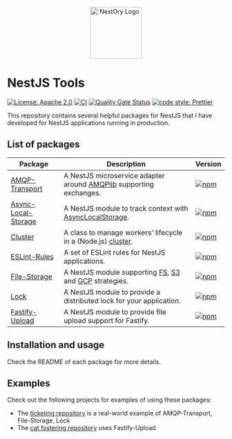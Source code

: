 <p align="center">
  <a href="https://github.com/getlarge/nestjs-tools/" target="blank"><img src="https://ipfs.io/ipfs/QmQ6CMaraTMrv8byJfY64mDM6o7citx1pgEobMKWEJaSCB?filename=ory-nestjs-min.png" width="120" alt="NestOry Logo" /></a>
</p>

# NestJS Tools

[![License: Apache 2.0](https://img.shields.io/badge/License-Apache-yellow.svg)](https://opensource.org/license/apache-2-0)
[![CI](https://github.com/getlarge/nestjs-tools/actions/workflows/node.yml/badge.svg)](https://github.com/getlarge/nestjs-tools/actions/workflows/node.yml)
[![Quality Gate Status](https://sonarcloud.io/api/project_badges/measure?project=getlarge_nestjs-tools&metric=alert_status)](https://sonarcloud.io/summary/new_code?id=getlarge_nestjs-tools)
[![code style: Prettier](https://img.shields.io/badge/code_style-prettier-ff69b4.svg?style=flat-square)](https://github.com/prettier/prettier)

This repository contains several helpful packages for NestJS that I have developed for NestJS applications running in production.

## List of packages

| Package                                                         | Description                                                          | Version                                                                                                                                                            |
| --------------------------------------------------------------- | -------------------------------------------------------------------- | ------------------------------------------------------------------------------------------------------------------------------------------------------------------ |
| [AMQP-Transport](./packages/amqp-transport/README.md)           | A NestJS microservice adapter around [AMQPlib] supporting exchanges. | [![npm](https://img.shields.io/npm/v/@getlarge/nestjs-tools-amqp-transport.svg?style=flat)](https://npmjs.org/package/@getlarge/nestjs-tools-amqp-transport)       |
| [Async-Local-Storage](./packages/async-local-storage/README.md) | A NestJS module to track context with [AsyncLocalStorage].           | [![npm](https://img.shields.io/npm/v/@getlarge/nestjs-tools-async-local-storage?style=flat)](https://npmjs.org/package/@getlarge/nestjs-tools-async-local-storage) |
| [Cluster](./packages/cluster/README.md)                         | A class to manage workers' lifecycle in a (Node.js) [cluster].       | [![npm](https://img.shields.io/npm/v/@getlarge/nestjs-tools-cluster?style=flat)](https://npmjs.org/package/@getlarge/nestjs-tools-cluster)                         |
| [ESLint-Rules](./packages/eslint-rules/README.md)               | A set of ESLint rules for NestJS applications.                       | [![npm](https://img.shields.io/npm/v/@getlarge/nestjs-tools-eslint-rules?style=flat)](https://npmjs.org/package/@getlarge/nestjs-tools-eslint-rules)               |
| [File-Storage](./packages/file-storage/README.md)               | A NestJS module supporting [FS], [S3] and [GCP] strategies.          | [![npm](https://img.shields.io/npm/v/@getlarge/nestjs-tools-file-storage?style=flat)](https://npmjs.org/package/@getlarge/nestjs-tools-file-storage)               |
| [Lock](./packages/lock/README.md)                               | A NestJS module to provide a distributed lock for your application.  | [![npm](https://img.shields.io/npm/v/@getlarge/nestjs-tools-lock?style=flat)](https://npmjs.org/package/@getlarge/nestjs-tools-lock)                               |
| [Fastify-Upload](./packages/fastify-upload/README.md)           | A NestJS module to provide file upload support for Fastify.          | [![npm](https://img.shields.io/npm/v/@getlarge/nestjs-tools-fastify-upload?style=flat)](https://npmjs.org/package/@getlarge/nestjs-tools-fastify-upload)           |

## Installation and usage

Check the README of each package for more details.

## Examples

Check out the following projects for examples of using these packages:

- The [ticketing repository](https://github.com/getlarge/ticketing) is a real-world example of AMQP-Transport, File-Storage, Lock
- The [cat fostering repository](https://github.com/getlarge/catfostering) uses Fastify-Upload

[AMQPlib]: https://amqp-node.github.io/amqplib/
[AsyncLocalStorage]: https://nodejs.org/api/async_context.html#class-asynclocalstorage
[cluster]: https://nodejs.org/api/cluster.html
[FS]: https://nodejs.org/api/fs.html
[S3]: https://aws.amazon.com/s3/
[GCP]: https://cloud.google.com/storage
